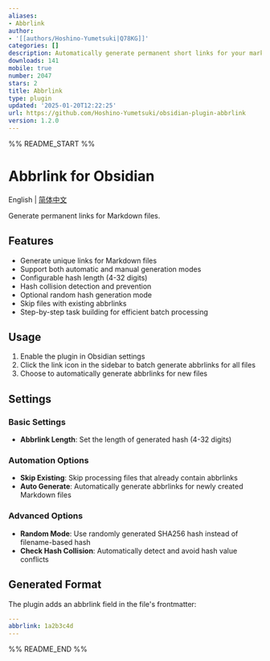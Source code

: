 ```yaml
---
aliases:
- Abbrlink
author:
- '[[authors/Hoshino-Yumetsuki|Q78KG]]'
categories: []
description: Automatically generate permanent short links for your markdown files.
downloads: 141
mobile: true
number: 2047
stars: 2
title: Abbrlink
type: plugin
updated: '2025-01-20T12:22:25'
url: https://github.com/Hoshino-Yumetsuki/obsidian-plugin-abbrlink
version: 1.2.0
---
```


%% README_START %%

# Abbrlink for Obsidian

English | [简体中文](README.zh-CN.md)

Generate permanent links for Markdown files.

## Features

- Generate unique links for Markdown files
- Support both automatic and manual generation modes
- Configurable hash length (4-32 digits)
- Hash collision detection and prevention
- Optional random hash generation mode
- Skip files with existing abbrlinks
- Step-by-step task building for efficient batch processing

## Usage

1. Enable the plugin in Obsidian settings
2. Click the link icon in the sidebar to batch generate abbrlinks for all files
3. Choose to automatically generate abbrlinks for new files

## Settings

### Basic Settings
- **Abbrlink Length**: Set the length of generated hash (4-32 digits)

### Automation Options
- **Skip Existing**: Skip processing files that already contain abbrlinks
- **Auto Generate**: Automatically generate abbrlinks for newly created Markdown files

### Advanced Options
- **Random Mode**: Use randomly generated SHA256 hash instead of filename-based hash
- **Check Hash Collision**: Automatically detect and avoid hash value conflicts

## Generated Format

The plugin adds an abbrlink field in the file's frontmatter:

```yaml
---
abbrlink: 1a2b3c4d
---
```


%% README_END %%